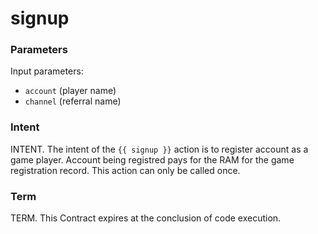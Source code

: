 <h1 class="contract">signup</h1>

### Parameters
Input parameters:

* `account` (player name)
* `channel` (referral name)

### Intent
INTENT. The intent of the `{{ signup }}` action is to register account as a game player. Account being registred pays for the RAM for the game registration record. This action can only be called once.

### Term
TERM. This Contract expires at the conclusion of code execution.